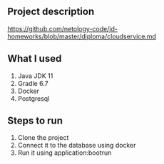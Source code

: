 ## Project description
https://github.com/netology-code/jd-homeworks/blob/master/diploma/cloudservice.md
## What I used
1. Java JDK 11
2. Gradle 6.7
3. Docker
4. Postgresql
## Steps to run
1. Clone the project
2. Connect it to the database using docker
3. Run it using application:bootrun



